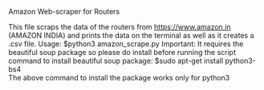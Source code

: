 Amazon Web-scraper for Routers

This file scraps the data of the routers from https://www.amazon.in (AMAZON INDIA) and prints the data on the terminal as well as it creates a .csv file.
Usage:  $python3 amazon_scrape.py
Important: 
              It requires the beautiful soup package so please do install before running the script
              command to install beautiful soup package:  $sudo apt-get install python3-bs4  
              The above command to install the package works only for python3
